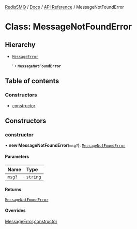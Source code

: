 [RedisSMQ](../../../README.md) / [Docs](../../README.md) / [API Reference](../README.md) / MessageNotFoundError

# Class: MessageNotFoundError

## Hierarchy

- [`MessageError`](MessageError.md)

  ↳ **`MessageNotFoundError`**

## Table of contents

### Constructors

- [constructor](MessageNotFoundError.md#constructor)

## Constructors

### constructor

• **new MessageNotFoundError**(`msg?`): [`MessageNotFoundError`](MessageNotFoundError.md)

#### Parameters

| Name | Type |
| :------ | :------ |
| `msg?` | `string` |

#### Returns

[`MessageNotFoundError`](MessageNotFoundError.md)

#### Overrides

[MessageError](MessageError.md).[constructor](MessageError.md#constructor)
